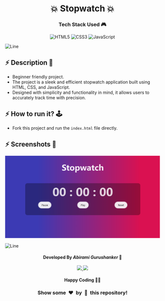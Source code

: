 <h1 align='center'><b>💥 Stopwatch 💥</b></h1>

<!-- -------------------------------------------------------------------------------------------------------------- -->

<h3 align='center'>Tech Stack Used 🎮</h3>
<!-- enlist all the technologies used to create this project from them (Remove comment using 'ctrl+z' or 'command+z') -->

<div align='center'>

  ![HTML5](https://img.shields.io/badge/html5-%23E34F26.svg?style=for-the-badge&logo=html5&logoColor=white)
  ![CSS3](https://img.shields.io/badge/css3-%231572B6.svg?style=for-the-badge&logo=css3&logoColor=white)
  ![JavaScript](https://img.shields.io/badge/javascript-%23323330.svg?style=for-the-badge&logo=javascript&logoColor=%23F7DF1E)
</div>


![Line](https://github.com/Avdhesh-Varshney/WebMasterLog/assets/114330097/4b78510f-a941-45f8-a9d5-80ed0705e847)

<!-- -------------------------------------------------------------------------------------------------------------- -->

## :zap: Description 📃

- Beginner friendly project.
- The project is a sleek and efficient stopwatch application built using HTML, CSS, and JavaScript.
- Designed with simplicity and functionality in mind, it allows users to accurately track time with precision.

<!-- -------------------------------------------------------------------------------------------------------------- -->

## :zap: How to run it? 🕹️

<!-- add the steps how to run the project -->
- Fork this project and run the `index.html` file directly.

<!-- -------------------------------------------------------------------------------------------------------------- -->

## :zap: Screenshots 📸
<!-- add the screenshot of the project (Mandatory) -->

![img](./screenshot.webp)


![Line](https://github.com/Avdhesh-Varshney/WebMasterLog/assets/114330097/4b78510f-a941-45f8-a9d5-80ed0705e847)


<!-- -------------------------------------------------------------------------------------------------------------- -->

<h4 align='center'>Developed By <b><i>Abirami Gurushanker</i></b> 👧</h4>
<p align='center'>
  <a href='https://www.linkedin.com/in/abirami-gurushanker-b549a725a'>
    <img src='https://img.shields.io/badge/linkedin-%230077B5.svg?style=for-the-badge&logo=linkedin&logoColor=white' />
  </a>
  <a href='https://github.com/A-b-i-r-a-m-i-G-S'>
    <img src='https://img.shields.io/badge/github-%23121011.svg?style=for-the-badge&logo=github&logoColor=white' />
  </a>
</p>

<h4 align='center'>Happy Coding 🧑‍💻</h4>

<h3 align="center">Show some &nbsp;❤️&nbsp; by &nbsp;🌟&nbsp; this repository!</h3>
